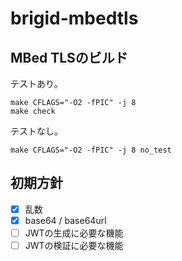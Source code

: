 # brigid-mbedtls

## MBed TLSのビルド

テストあり。

```shell
make CFLAGS="-O2 -fPIC" -j 8
make check
```

テストなし。

```shell
make CFLAGS="-O2 -fPIC" -j 8 no_test
```

## 初期方針

- [x] 乱数
- [x] base64 / base64url
- [ ] JWTの生成に必要な機能
- [ ] JWTの検証に必要な機能
